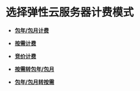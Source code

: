# 选择弹性云服务器计费模式<a name="ecs_03_0101"></a>

-   **[包年/包月计费](包年-包月计费.md)**  

-   **[按需计费](按需计费.md)**  

-   **[竞价计费](竞价计费.md)**  

-   **[按需转包年/包月](按需转包年-包月.md)**  

-   **[包年/包月转按需](包年-包月转按需.md)**  

